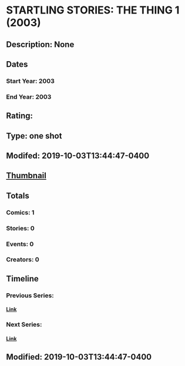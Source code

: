 # STARTLING STORIES: THE THING 1 (2003)
## Description: None
## Dates
### Start Year: 2003
### End Year: 2003
## Rating: 
## Type: one shot
## Modifed: 2019-10-03T13:44:47-0400
## [Thumbnail](http://i.annihil.us/u/prod/marvel/i/mg/b/40/image_not_available.jpg)
## Totals
### Comics: 1
### Stories: 0
### Events: 0
### Creators: 0
## Timeline
### Previous Series: 
#### [Link]()
### Next Series: 
#### [Link]()
## Modified: 2019-10-03T13:44:47-0400